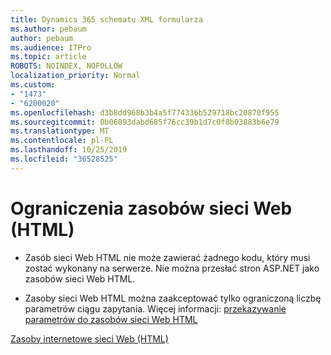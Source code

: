 ```yaml
---
title: Dynamics 365 schematu XML formularza
ms.author: pebaum
author: pebaum
ms.audience: ITPro
ms.topic: article
ROBOTS: NOINDEX, NOFOLLOW
localization_priority: Normal
ms.custom:
- "1473"
- "6200020"
ms.openlocfilehash: d3b8dd968b3b4a5f774336b529718bc20870f955
ms.sourcegitcommit: 0b06093dabd685f76cc39b1d7c0f8b03883b6e79
ms.translationtype: MT
ms.contentlocale: pl-PL
ms.lasthandoff: 10/25/2019
ms.locfileid: "36528525"
---
```

# <a name="webpage-html-web-resources-limitations"></a>Ograniczenia zasobów sieci Web (HTML)

* Zasób sieci Web HTML nie może zawierać żadnego kodu, który musi zostać wykonany na serwerze. Nie można przesłać stron ASP.NET jako zasobów sieci Web HTML.

* Zasoby sieci Web HTML można zaakceptować tylko ograniczoną liczbę parametrów ciągu zapytania. Więcej informacji: [przekazywanie parametrów do zasobów sieci Web HTML](https://docs.microsoft.com/dynamics365/customer-engagement/developer/webpage-html-web-resources#BKMK_PassingParametersToWebResources)

[Zasoby internetowe sieci Web (HTML)](https://docs.microsoft.com/dynamics365/customer-engagement/developer/webpage-html-web-resources)
